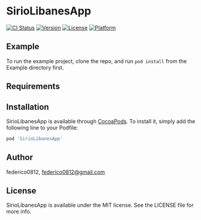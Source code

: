 # SirioLibanesApp

[![CI Status](http://img.shields.io/travis/federico0812/SirioLibanesApp.svg?style=flat)](https://travis-ci.org/federico0812/SirioLibanesApp)
[![Version](https://img.shields.io/cocoapods/v/SirioLibanesApp.svg?style=flat)](http://cocoapods.org/pods/SirioLibanesApp)
[![License](https://img.shields.io/cocoapods/l/SirioLibanesApp.svg?style=flat)](http://cocoapods.org/pods/SirioLibanesApp)
[![Platform](https://img.shields.io/cocoapods/p/SirioLibanesApp.svg?style=flat)](http://cocoapods.org/pods/SirioLibanesApp)

## Example

To run the example project, clone the repo, and run `pod install` from the Example directory first.

## Requirements

## Installation

SirioLibanesApp is available through [CocoaPods](http://cocoapods.org). To install
it, simply add the following line to your Podfile:

```ruby
pod 'SirioLibanesApp'
```

## Author

federico0812, federico0812@gmail.com

## License

SirioLibanesApp is available under the MIT license. See the LICENSE file for more info.
